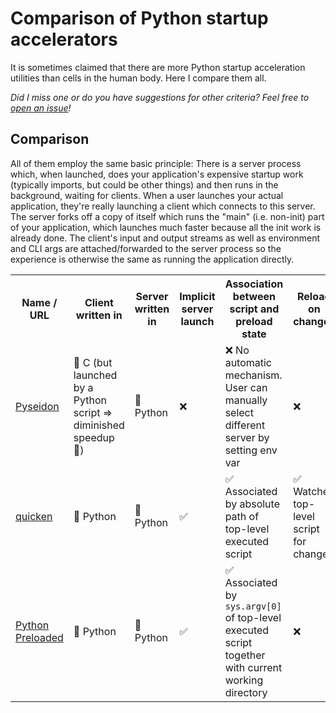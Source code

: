 # Comparison of Python startup accelerators

It is sometimes claimed that there are more Python startup acceleration
utilities than cells in the human body.
Here I compare them all.

*Did I miss one or do you have suggestions for other criteria? Feel free to
[open an issue](https://github.com/smheidrich/comparison-of-python-startup-accelerators/issues/new)!*


## Comparison

All of them employ the same basic principle: There is a server process which,
when launched, does your application's expensive startup work (typically
imports, but could be other things) and then runs in the background, waiting
for clients. When a user launches your actual application, they're really
launching a client which connects to this server. The server forks off a copy
of itself which runs the "main" (i.e. non-init) part of your application, which
launches much faster because all the init work is already done. The client's
input and output streams as well as environment and CLI args are
attached/forwarded to the server process so the experience is otherwise the
same as running the application directly.

<table>
  <tr>
    <th>Name / URL</th>
    <th>Client written in</th>
    <th>Server written in</th>
    <th>Implicit server launch</th>
    <th>Association between script and preload state</th>
    <th>Reload on changes</th>
    <th>Packaging integration / entrypoints</th>
  </tr>
  <tr>
    <td>
      <a href="https://pypi.org/project/pyseidon/">
        Pyseidon
      </a>
    </td>
    <td>
      🏃 C (but launched by a Python script ⇒ diminished speedup 🐌)
    </td>
    <td>
      🐌 Python
    </td>
    <td>
      ❌
    </td>
    <td>
      ❌ No automatic mechanism. User can manually select different server by setting env var
    </td>
    <td>
      ❌ 
    </td>
    <td>
      ❌
    </td>
  </tr>
  <tr>
    <td>
      <a href="https://pypi.org/project/quicken/">
        quicken
      </a>
    </td>
    <td>
      🐌 Python
    </td>
    <td>
      🐌 Python
    </td>
    <td>
      ✅
    </td>
    <td>
      ✅ Associated by absolute path of top-level executed script
    </td>
    <td>
      ✅ Watches top-level script for changes
    </td>
    <td>
      ✅
    </td>
  </tr>
  <tr>
    <td>
      <a href="https://pypi.org/project/preloaded/">
        Python Preloaded
      </a>
    </td>
    <td>
      🐌 Python
    </td>
    <td>
      🐌 Python
    </td>
    <td>
      ✅
    </td>
    <td>
      ✅ Associated by <code>sys.argv[0]</code> of top-level executed script together with current working directory
    </td>
    <td>
      ❌ 
    </td>
    <td>
      ❌
    </td>
  </tr>
</table>
